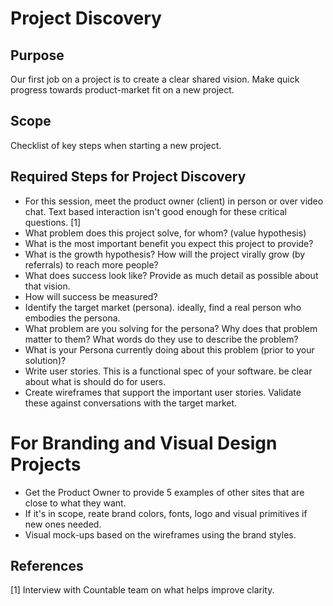 
# Project Discovery

## Purpose

Our first job on a project is to create a clear shared vision. Make quick progress towards product-market fit on a new project.

## Scope

Checklist of key steps when starting a new project.

## Required Steps for Project Discovery
  
  * For this session, meet the product owner (client) in person or over video chat. Text based interaction isn't good enough for these critical questions. [1]
  * What problem does this project solve, for whom? (value hypothesis)
  * What is the most important benefit you expect this project to provide?
  * What is the growth hypothesis? How will the project virally grow (by referrals) to reach more people?
  * What does success look like? Provide as much detail as possible about that vision.
  * How will success be measured?
  * Identify the target market (persona). ideally, find a real person who embodies the persona.
  * What problem are you solving for the persona? Why does that problem matter to them? What words do they use to describe the problem?
  * What is your Persona currently doing about this problem (prior to your solution)?
  * Write user stories. This is a functional spec of your software. be clear about what is should do for users.
  * Create wireframes that support the important user stories. Validate these against conversations with the target market.

# For Branding and Visual Design Projects
  * Get the Product Owner to provide 5 examples of other sites that are close to what they want.
  * If it's in scope, reate brand colors, fonts, logo and visual primitives if new ones needed.
  * Visual mock-ups based on the wireframes using the brand styles.

## References

[1] Interview with Countable team on what helps improve clarity.
